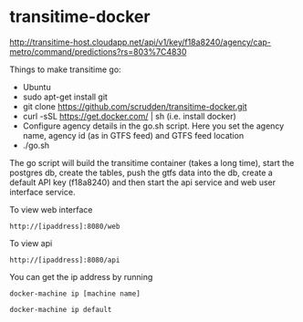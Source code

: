 # transitime-docker

http://transitime-host.cloudapp.net/api/v1/key/f18a8240/agency/cap-metro/command/predictions?rs=803%7C4830

Things to make transitime go:

- Ubuntu
- sudo apt-get install git
- git clone https://github.com/scrudden/transitime-docker.git
- curl -sSL https://get.docker.com/ | sh  (i.e. install docker)
- Configure agency details in the go.sh script. Here you set the agency name, agency id (as in GTFS feed) and GTFS feed location
- ./go.sh

The go script will build the transitime container (takes a long time), start the postgres db, create the tables,
push the gtfs data into the db, create a default API key (f18a8240) and then start the api service and web user interface service. 

To view web interface
```
http://[ipaddress]:8080/web
```
To view api
```
http://[ipaddress]:8080/api
```

You can get the ip address by running
```
docker-machine ip [machine name]

docker-machine ip default
```




